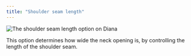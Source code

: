 ```yaml
---
title: "Shoulder seam length"
---
```


![The shoulder seam length option on Diana](./shoulderseamlength.svg)

This option determines how wide the neck opening is, by controlling the length of the shoulder seam.




